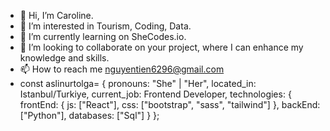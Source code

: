 - 👋 Hi, I’m Caroline. 
- 👀 I’m interested in Tourism, Coding, Data. 
- 🌱 I’m currently learning on SheCodes.io. 
- 💞️ I’m looking to collaborate on your project, where I can enhance my knowledge and skills. 
- 📫 How to reach me nguyentien6296@gmail.com
- const aslinurtolga= {
    pronouns: "She" | "Her",
    located_in: Istanbul/Turkiye,
    current_job: Frontend Developer,
    technologies: {
          frontEnd: {
              js: ["React"],
              css: ["bootstrap", "sass", "tailwind"]
          },
          backEnd: ["Python"],
          databases: ["Sql"]
      }
};
